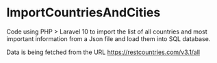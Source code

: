 # ImportCountriesAndCities
Code using PHP > Laravel 10 to import the list of all countries and most important information from a Json file and load them into SQL database.

Data is being fetched from the URL https://restcountries.com/v3.1/all
